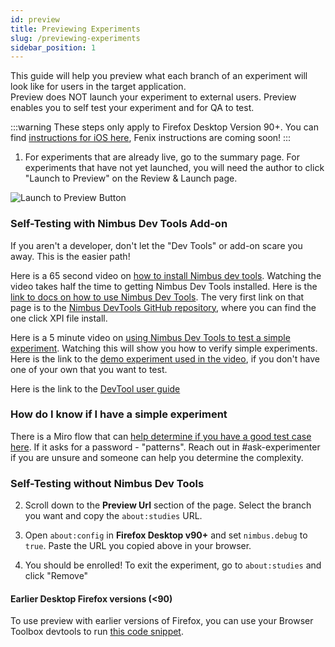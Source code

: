 ```yaml
---
id: preview
title: Previewing Experiments
slug: /previewing-experiments
sidebar_position: 1
---
```


This guide will help you preview what each branch of an experiment will look like for users in the target application.  
Preview does NOT launch your experiment to external users.  Preview enables you to self test your experiment and for QA to test.

:::warning
These steps only apply to Firefox Desktop Version 90+. You can find [instructions for iOS here](ios-preview-testing.md), Fenix instructions are coming soon!
:::

1. For experiments that are already live, go to the summary page. For experiments that have not yet launched, you will need the author to click "Launch to Preview" on the Review & Launch page.

![Launch to Preview Button](/img/preview/preview-button.png)

### Self-Testing with Nimbus Dev Tools Add-on
If you aren't a developer, don't let the "Dev Tools" or add-on scare you away.  This is the easier path!  

Here is a 65 second video on [how to install Nimbus dev tools](https://mozilla.hosted.panopto.com/Panopto/Pages/Viewer.aspx?id=b7b2d02b-79ba-43a0-a708-b2a60107f0bf).  Watching the video takes half the time to getting Nimbus Dev Tools installed.  Here is the [link to docs on how to use Nimbus Dev Tools](https://experimenter.info/nimbus-devtools-guide#installation).  The very first link on that page is to the [Nimbus DevTools GitHub repository](https://github.com/mozilla-extensions/nimbus-devtools/releases), where you can find the one click XPI file install.

Here is a 5 minute video on [using Nimbus Dev Tools to test a simple experiment](https://mozilla.hosted.panopto.com/Panopto/Pages/Viewer.aspx?id=98d797c3-35e2-413a-b68d-b2a5018b814e).  Watching this will show you how to verify simple experiments.  Here is the link to the [demo experiment used in the video](https://experimenter.services.mozilla.com/nimbus/training-only-for-dev-tools/summary), if you don't have one of your own that you want to test.

Here is the link to the [DevTool user guide](https://experimenter.info/nimbus-devtools-guide/) 

### How do I know if I have a simple experiment
There is a Miro flow that can [help determine if you have a good test case here](https://miro.com/app/board/uXjVK_27t2o=/?share_link_id=702720260336).  If it asks for a password - "patterns".  Reach out in #ask-experimenter if you are unsure and someone can help you determine the complexity. 

### Self-Testing without Nimbus Dev Tools

2. Scroll down to the **Preview Url** section of the page. Select the branch you want and copy the `about:studies` URL.

3. Open `about:config` in **Firefox Desktop v90+** and set `nimbus.debug` to `true`. Paste the URL you copied above in your browser.

4. You should be enrolled! To exit the experiment, go to `about:studies` and click "Remove"

#### Earlier Desktop Firefox versions (<90)

To use preview with earlier versions of Firefox, you can use your Browser Toolbox devtools to run [this code snippet](https://gist.github.com/piatra/fb3876257f876386da104df593000ce9).
